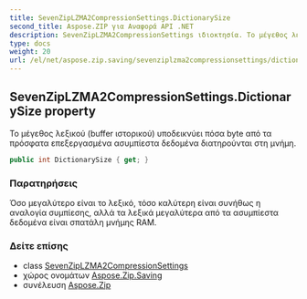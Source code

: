 ```yaml
---
title: SevenZipLZMA2CompressionSettings.DictionarySize
second_title: Aspose.ZIP για Αναφορά API .NET
description: SevenZipLZMA2CompressionSettings ιδιοκτησία. Το μέγεθος λεξικού buffer ιστορικού υποδεικνύει πόσα byte από τα πρόσφατα επεξεργασμένα ασυμπίεστα δεδομένα διατηρούνται στη μνήμη.
type: docs
weight: 20
url: /el/net/aspose.zip.saving/sevenziplzma2compressionsettings/dictionarysize/
---
```

## SevenZipLZMA2CompressionSettings.DictionarySize property

Το μέγεθος λεξικού (buffer ιστορικού) υποδεικνύει πόσα byte από τα πρόσφατα επεξεργασμένα ασυμπίεστα δεδομένα διατηρούνται στη μνήμη.

```csharp
public int DictionarySize { get; }
```

### Παρατηρήσεις

Όσο μεγαλύτερο είναι το λεξικό, τόσο καλύτερη είναι συνήθως η αναλογία συμπίεσης, αλλά τα λεξικά μεγαλύτερα από τα ασυμπίεστα δεδομένα είναι σπατάλη μνήμης RAM.

### Δείτε επίσης

* class [SevenZipLZMA2CompressionSettings](../)
* χώρος ονομάτων [Aspose.Zip.Saving](../../sevenziplzma2compressionsettings/)
* συνέλευση [Aspose.Zip](../../../)


